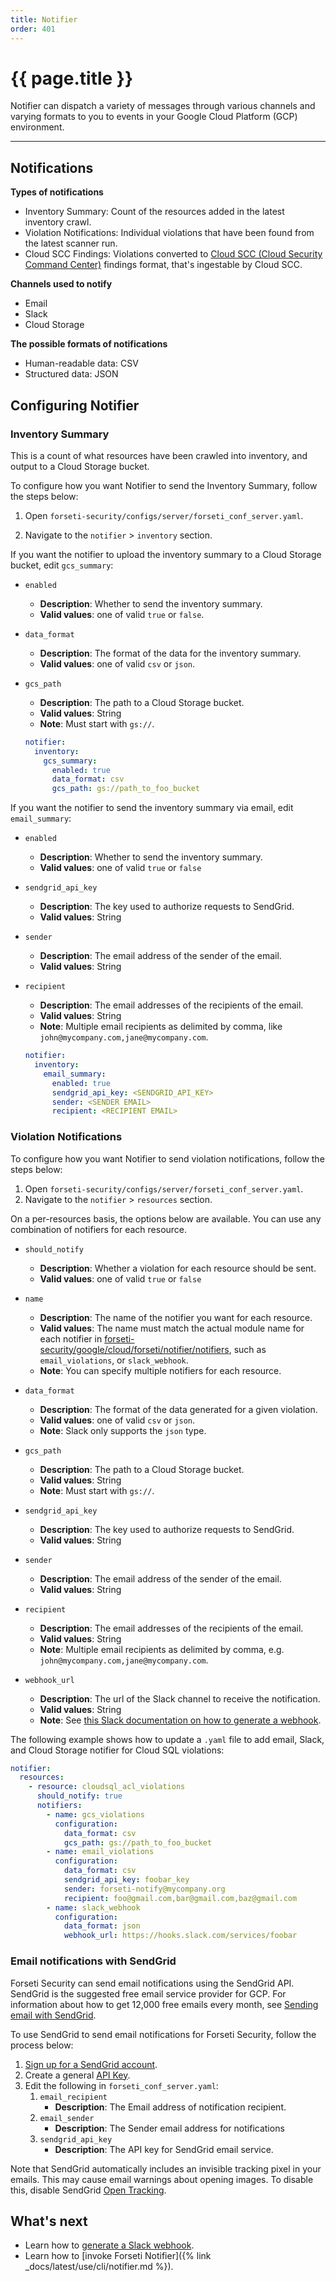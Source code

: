 ```yaml
---
title: Notifier
order: 401
---
```


# {{ page.title }}

Notifier can dispatch a variety of messages through various channels
and varying formats to you to events in your Google Cloud Platform
(GCP) environment.

---

## Notifications

**Types of notifications**
* Inventory Summary: Count of the resources added in the latest inventory crawl.
* Violation Notifications: Individual violations that have been found from the latest scanner run.
* Cloud SCC Findings: Violations converted to [Cloud SCC (Cloud Security Command Center)](https://cloud.google.com/security-command-center/) findings format, that's ingestable by Cloud SCC.

**Channels used to notify**
* Email
* Slack
* Cloud Storage

**The possible formats of notifications**
* Human-readable data: CSV
* Structured data: JSON

## Configuring Notifier

### Inventory Summary

This is a count of what resources have been crawled into inventory,
and output to a Cloud Storage bucket.

To configure how you want Notifier to send the Inventory Summary,
follow the steps below:

1. Open `forseti-security/configs/server/forseti_conf_server.yaml`.

1. Navigate to the `notifier` > `inventory` section.

If you want the notifier to upload the inventory summary to a Cloud Storage
bucket, edit `gcs_summary`:

* `enabled`
  * **Description**: Whether to send the inventory summary.
  * **Valid values**: one of valid `true` or `false`.

* `data_format`
  * **Description**: The format of the data for the inventory summary.
  * **Valid values**: one of valid `csv` or `json`.

* `gcs_path`
  * **Description**: The path to a Cloud Storage bucket.
  * **Valid values**: String
  * **Note**: Must start with `gs://`.

  ```yaml
  notifier:
    inventory:
      gcs_summary:
        enabled: true
        data_format: csv
        gcs_path: gs://path_to_foo_bucket
  ```

If you want the notifier to send the inventory summary via email, edit `email_summary`:

* `enabled`
  * **Description**: Whether to send the inventory summary.
  * **Valid values**: one of valid `true` or `false`

* `sendgrid_api_key`
  * **Description**: The key used to authorize requests to SendGrid.
  * **Valid values**: String

* `sender`
  * **Description**: The email address of the sender of the email.
  * **Valid values**: String

* `recipient`
  * **Description**: The email addresses of the recipients of the email.
  * **Valid values**: String
  * **Note**: Multiple email recipients as delimited by comma, like
  `john@mycompany.com,jane@mycompany.com`.

  ```yaml
  notifier:
    inventory:
      email_summary:
        enabled: true
        sendgrid_api_key: <SENDGRID_API_KEY>
        sender: <SENDER EMAIL>
        recipient: <RECIPIENT EMAIL>
  ```

### Violation Notifications

To configure how you want Notifier to send violation notifications,
follow the steps below:

1. Open `forseti-security/configs/server/forseti_conf_server.yaml`.
1. Navigate to the `notifier` > `resources` section.

On a per-resources basis, the options below are available. You can use
any combination of notifiers for each resource.

* `should_notify`
  * **Description**: Whether a violation for each resource should be sent.
  * **Valid values**: one of valid `true` or `false`

* `name`
  * **Description**: The name of the notifier you want for each resource.
  * **Valid values**: The name must match the actual module name for each notifier in
  [forseti-security/google/cloud/forseti/notifier/notifiers](https://github.com/GoogleCloudPlatform/forseti-security/tree/stable/google/cloud/forseti/notifier/notifiers),
  such as `email_violations`, or `slack_webhook`.
  * **Note**: You can specify multiple notifiers for each resource.

* `data_format`
  * **Description**: The format of the data generated for a given violation.
  * **Valid values**: one of valid `csv` or `json`.
  * **Note**: Slack only supports the `json` type.

* `gcs_path`
  * **Description**: The path to a Cloud Storage bucket.
  * **Valid values**: String
  * **Note**: Must start with `gs://`.

* `sendgrid_api_key`
  * **Description**: The key used to authorize requests to SendGrid.
  * **Valid values**: String

* `sender`
  * **Description**: The email address of the sender of the email.
  * **Valid values**: String

* `recipient`
  * **Description**: The email addresses of the recipients of the email.
  * **Valid values**: String
  * **Note**: Multiple email recipients as delimited by comma, e.g. `john@mycompany.com,jane@mycompany.com`.

* `webhook_url`
  * **Description**: The url of the Slack channel to receive the notification.
  * **Valid values**: String
  * **Note**: See [this Slack documentation on how to generate a webhook](https://api.slack.com/incoming-webhooks).

The following example shows how to update a `.yaml` file to add email, Slack,
and Cloud Storage notifier for Cloud SQL violations:

```yaml
notifier:
  resources:
    - resource: cloudsql_acl_violations
      should_notify: true
      notifiers:
        - name: gcs_violations
          configuration:
            data_format: csv
            gcs_path: gs://path_to_foo_bucket
        - name: email_violations
          configuration:
            data_format: csv
            sendgrid_api_key: foobar_key
            sender: forseti-notify@mycompany.org
            recipient: foo@gmail.com,bar@gmail.com,baz@gmail.com
        - name: slack_webhook
          configuration:
            data_format: json
            webhook_url: https://hooks.slack.com/services/foobar
```

### Email notifications with SendGrid

Forseti Security can send email notifications using the SendGrid API. SendGrid
is the suggested free email service provider for GCP. For information about
how to get 12,000 free emails every month, see
[Sending email with SendGrid](https://cloud.google.com/appengine/docs/standard/python/mail/sendgrid).

To use SendGrid to send email notifications for Forseti Security, follow the
process below:

1. [Sign up for a SendGrid account](https://sendgrid.com/).
1. Create a general
    [API Key](https://sendgrid.com/docs/User_Guide/Settings/api_keys.html).
1. Edit the following in `forseti_conf_server.yaml`:
    1. `email_recipient`
       * **Description**: The Email address of notification recipient.
    1. `email_sender`
       * **Description**: The Sender email address for notifications
    1. `sendgrid_api_key`
       * **Description**: The API key for SendGrid email service.

Note that SendGrid automatically includes an invisible tracking pixel in your
emails. This may cause email warnings about opening images. To disable this,
disable SendGrid
[Open Tracking](https://sendgrid.com/docs/User_Guide/Settings/tracking.html#-Open-Tracking).

## What's next

* Learn how to [generate a Slack webhook](https://api.slack.com/incoming-webhooks).
* Learn how to [invoke Forseti Notifier]({% link _docs/latest/use/cli/notifier.md %}).
